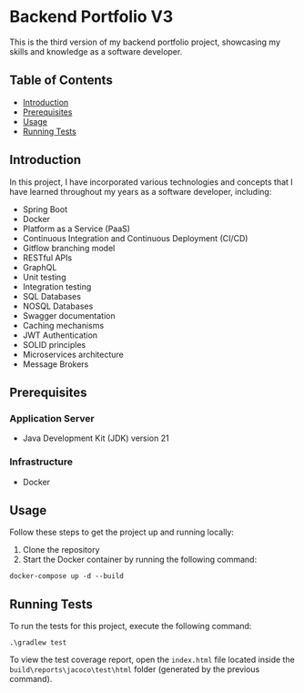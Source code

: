 # Backend Portfolio V3

This is the third version of my backend portfolio project, showcasing my skills and knowledge as a software developer.


## Table of Contents

- [Introduction](#introduction)
- [Prerequisites](#prerequisites)
- [Usage](#usage)
- [Running Tests](#running-tests)
<!-- - [License](#license) -->

## Introduction

In this project, I have incorporated various technologies and concepts that I have learned throughout my years as a software developer, including:
 - Spring Boot
 - Docker
 - Platform as a Service (PaaS)
 - Continuous Integration and Continuous Deployment (CI/CD)
 - Gitflow branching model
 - RESTful APIs
 - GraphQL
 - Unit testing
 - Integration testing
 - SQL Databases
 - NOSQL Databases
 - Swagger documentation
 - Caching mechanisms
 - JWT Authentication
 - SOLID principles
 - Microservices architecture
 - Message Brokers

## Prerequisites

### Application Server
- Java Development Kit (JDK) version 21

### Infrastructure
- Docker

## Usage

Follow these steps to get the project up and running locally:

1. Clone the repository
2. Start the Docker container by running the following command:
```
docker-compose up -d --build
```

## Running Tests

To run the tests for this project, execute the following command:
```
.\gradlew test
```
To view the test coverage report, open the `index.html` file located inside the `build\reports\jacoco\test\html` folder (generated by the previous command).

<!-- ## License

Specify the license under which the project is distributed. -->
